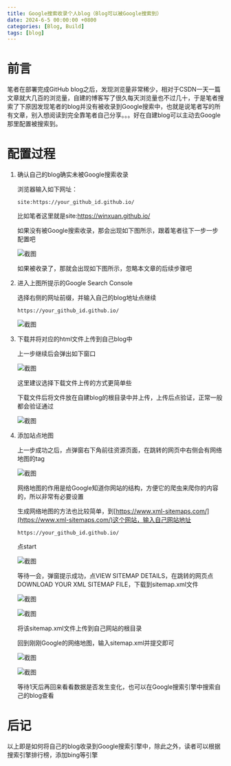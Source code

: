 ```yaml
---
title: Google搜索收录个人blog（Blog可以被Google搜索到）
date: 2024-6-5 00:00:00 +0800
categories: [Blog, Build]
tags: [blog]
---
```


# 前言

笔者在部署完成GitHub blog之后，发现浏览量非常稀少，相对于CSDN一天一篇文章就大几百的浏览量，自建的博客写了很久每天浏览量也不过几十，于是笔者搜索了下原因发现笔者的blog并没有被收录到Google搜索中，也就是说笔者写的所有文章，别入想阅读到完全靠笔者自己分享。。。好在自建blog可以主动去Google那里配置被搜索到。

# 配置过程

1. 确认自己的blog确实未被Google搜索收录

    浏览器输入如下网址：

    ```
    site:https://your_github_id.github.io/
    ```

    比如笔者这里就是site:https://winxuan.github.io/

    如果没有被Google搜索收录，那会出现如下图所示，跟着笔者往下一步一步配置吧

    ![截图](/assets/image/2024/6/20240605004207.png)

    如果被收录了，那就会出现如下图所示，忽略本文章的后续步骤吧

2. 进入上图所提示的Google Search Console

    选择右侧的网址前缀，并输入自己的blog地址点继续

    ```
    https://your_github_id.github.io/
    ```

    ![截图](/assets/image/2024/6/20240605004637.png)

3. 下载并将对应的html文件上传到自己blog中

    上一步继续后会弹出如下窗口

    ![截图](/assets/image/2024/6/20240605005125.png)

    这里建议选择下载文件上传的方式更简单些

    下载文件后将文件放在自建blog的根目录中并上传，上传后点验证，正常一般都会验证通过

    ![截图](/assets/image/2024/6/20240605005315.png)

4. 添加站点地图

    上一步成功之后，点弹窗右下角前往资源页面，在跳转的网页中右侧会有网络地图的tag

    ![截图](/assets/image/2024/6/20240605005537.png)

    网络地图的作用是给Google知道你网站的结构，方便它的爬虫来爬你的内容的，所以非常有必要设置

    生成网络地图的方法也比较简单，到[https://www.xml-sitemaps.com/](https://www.xml-sitemaps.com/)这个网站，输入自己网站地址

    ```
    https://your_github_id.github.io/
    ```

    点start

    ![截图](/assets/image/2024/6/20240605005926.png)

    等待一会，弹窗提示成功，点VIEW SITEMAP DETAILS，在跳转的网页点DOWNLOAD YOUR XML SITEMAP FILE，下载到sitemap.xml文件

    ![截图](/assets/image/2024/6/20240605010033.png)

    ![截图](/assets/image/2024/6/20240605010155.png)

    将该sitemap.xml文件上传到自己网站的根目录

    回到刚刚Google的网络地图，输入sitemap.xml并提交即可

    ![截图](/assets/image/2024/6/20240605010644.png)

    ![截图](/assets/image/2024/6/20240605010715.png)

    等待1天后再回来看看数据是否发生变化，也可以在Google搜索引擎中搜索自己的blog查看


# 后记

以上即是如何将自己的blog收录到Google搜索引擎中，除此之外，读者可以根据搜索引擎排行榜，添加bing等引擎

